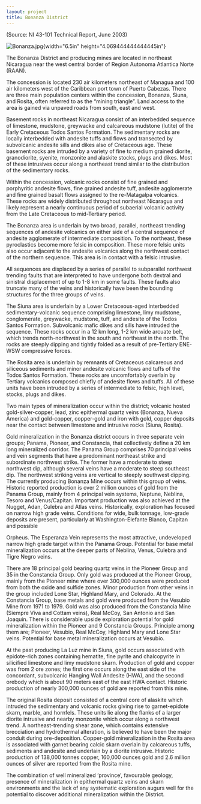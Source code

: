 ```yaml
---
layout: project
title: Bonanza District
---
```


(Source: NI 43-101 Technical Report, June 2003)

![Bonanza.jpg](media/image01.jpg){width="6.5in"
height="4.069444444444445in"}

The Bonanza District and producing mines are located in northeast
Nicaragua near the west central border of Region Autonoma Atlantica
Norte (RAAN).

The concession is located 230 air kilometers northeast of Managua and
100 air kilometers west of the Caribbean port town of Puerto Cabezas.
There are three main population centers within the concession, Bonanza,
Siuna, and Rosita, often referred to as the “mining triangle”. Land
access to the area is gained via unpaved roads from south, east and
west.

Basement rocks in northeast Nicaragua consist of an interbedded sequence
of limestone, mudstone, greywacke and calcareous mudstone (lutite) of
the Early Cretaceous Todos Santos Formation. The sedimentary rocks are
locally interbedded with andesite tuffs and flows and transected by
subvolcanic andesite sills and dikes also of Cretaceous age. These
basement rocks are intruded by a variety of fine to medium grained
diorite, granodiorite, syenite, monzonite and alaskite stocks, plugs and
dikes. Most of these intrusives occur along a northeast trend similar to
the distribution of the sedimentary rocks.

Within the concession, volcanic rocks consist of fine grained and
porphyritic andesite flows, fine grained andesite tuff, andesite
agglomerate and fine grained basalt flows assigned to the re-Matagalpa
volcanics. These rocks are widely distributed throughout northeast
Nicaragua and likely represent a nearly continuous period of subaerial
volcanic activity from the Late Cretaceous to mid-Tertiary period.

The Bonanza area is underlain by two broad, parallel, northeast trending
sequences of andesite volcanics on either side of a central sequence of
andesite agglomerate of intermediate composition. To the northeast,
these pyroclastics become more felsic in composition. These more felsic
units also occur adjacent to the andesite volcanics along the northwest
contact of the northern sequence. This area is in contact with a felsic
intrusive.

All sequences are displaced by a series of parallel to subparallel
northwest trending faults that are interpreted to have undergone both
dextral and sinistral displacement of up to 1-8 km in some faults. These
faults also truncate many of the veins and historically have been the
bounding structures for the three groups of veins.

The Siuna area is underlain by a Lower Cretaceous-aged interbedded
sedimentary-volcanic sequence comprising limestone, limy mudstone,
conglomerate, greywacke, mudstone, tuff, and andesite of the Todos
Santos Formation. Subvolcanic mafic dikes and sills have intruded the
sequence. These rocks occur in a 12 km long, 1-2 km wide arcuate belt,
which trends north-northwest in the south and northeast in the north.
The rocks are steeply dipping and tightly folded as a result of
pre-Tertiary ENE-WSW compressive forces.

The Rosita area is underlain by remnants of Cretaceous calcareous and
siliceous sediments and minor andesite volcanic flows and tuffs of the
Todos Santos Formation. These rocks are uncomfortably overlain by
Tertiary volcanics composed chiefly of andesite flows and tuffs. All of
these units have been intruded by a series of intermediate to felsic,
high level, stocks, plugs and dikes.

Two main types of mineralization occur within the district; volcanic
hosted gold-silver-copper, lead, zinc epithermal quartz veins (Bonanza,
Nueva America) and gold-copper, copper-gold and iron with gold, copper
deposits near the contact between limestone and intrusive rocks (Siuna,
Rosita).

Gold mineralization in the Bonanza district occurs in three separate
vein groups; Panama, Pioneer, and Constancia, that collectively define a
20 km long mineralized corridor. The Panama Group comprises 70 principal
veins and vein segments that have a predominant northeast strike and
subordinate northwest strike. The former have a moderate to steep
northwest dip, although several veins have a moderate to steep southeast
dip. The northwest striking veins are vertical to steeply southwest
dipping. The currently producing Bonanza Mine occurs within this group
of veins. Historic reported production is over 2 million ounces of gold
from the Panama Group, mainly from 4 principal vein systems, Neptune,
Neblina, Tesoro and Venus/Capitan. Important production was also
achieved at the Nugget, Adan, Culebra and Atlas veins. Historically,
exploration has focused on narrow high grade veins. Conditions for wide,
bulk tonnage, low-grade deposits are present, particularly at
Washington-Elefante Blanco, Capitan and possible

Orpheus. The Esperanza Vein represents the most attractive, undeveloped
narrow high grade target within the Panama Group. Potential for base
metal mineralization occurs at the deeper parts of Neblina, Venus,
Culebra and Tigre Negro veins.

There are 18 principal gold bearing quartz veins in the Pioneer Group
and 35 in the Constancia Group. Only gold was produced at the Pioneer
Group, mainly from the Pioneer mine where over 300,000 ounces were
produced from both the oxide and sulfide zones. Minor production from
other veins in the group included Lone Star, Highland Mary, and
Colorado. At the Constancia Group, base metals and gold were produced
from the Vesubio Mine from 1971 to 1979. Gold was also produced from the
Constancia Mine (Siempre Viva and Cottam veins), Real McCoy, San Antonio
and San Joaquin. There is considerable upside exploration potential for
gold mineralization within the Pioneer and 9 Constancia Groups.
Principle among them are; Pioneer, Vesubio, Real McCoy, Highland Mary
and Lone Star veins. Potential for base metal mineralization occurs at
Vesubio.

At the past producing La Luz mine in Siuna, gold occurs associated with
epidote-rich zones containing hematite, fine pyrite and chalcopyrite in
silicified limestone and limy mudstone skarn. Production of gold and
copper was from 2 ore zones; the first one occurs along the east side of
the concordant, subvolcanic Hanging Wall Andesite (HWA), and the second
orebody which is about 90 meters east of the east HWA contact. Historic
production of nearly 300,000 ounces of gold are reported from this mine.

The original Rosita deposit consisted of a central core of alaskite
which intruded the sedimentary and volcanic rocks giving rise to
garnet-epidote skarn, marble, and hornfels. These units lie along the
flanks of a larger diorite intrusive and nearby monzonite which occur
along a northwest trend. A northeast-trending shear zone, which contains
extensive brecciation and hydrothermal alteration, is believed to have
been the major conduit during ore-deposition. Copper-gold mineralization
in the Rosita area is associated with garnet bearing calcic skarn
overlain by calcareous tuffs, sediments and andesite and underlain by a
diorite intrusive. Historic production of 138,000 tonnes copper, 160,000
ounces gold and 2.6 million ounces of silver are reported from the
Rosita mine.

The combination of well mineralized ‘province’, favourable geology,
presence of mineralization in epithermal quartz veins and skarn
environments and the lack of any systematic exploration augurs well for
the potential to discover additional mineralization within the District.
